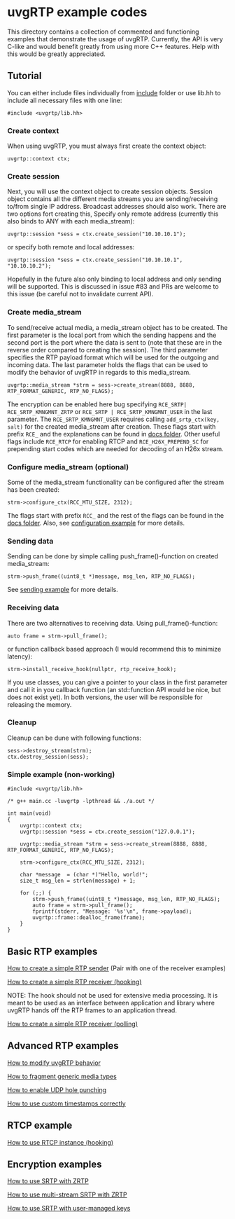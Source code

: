 # uvgRTP example codes

This directory contains a collection of commented and functioning examples that demonstrate the usage of uvgRTP. Currently, the API is very C-like and would benefit greatly from using more C++ features. Help with this would be greatly appreciated.

## Tutorial

You can either include files individually from [include](../include) folder or use lib.hh to include all necessary files with one line:

```
#include <uvgrtp/lib.hh>
```

### Create context

When using uvgRTP, you must always first create the context object:

```
uvgrtp::context ctx;
```
### Create session

Next, you will use the context object to create session objects. Session object contains all the different media streams you are sending/receiving to/from single IP address. Broadcast addresses should also work. There are two options fort creating this, Specify only remote address (currently this also binds to ANY with each media_stream):

```
uvgrtp::session *sess = ctx.create_session("10.10.10.1");
```
or specify both remote and local addresses:

```
uvgrtp::session *sess = ctx.create_session("10.10.10.1", "10.10.10.2");
```

Hopefully in the future also only binding to local address and only sending will be supported. This is discussed in issue #83 and PRs are welcome to this issue (be careful not to invalidate current API).

### Create media_stream

To send/receive actual media, a media_stream object has to be created. The first parameter is the local port from which the sending happens and the second port is the port where the data is sent to (note that these are in the reverse order compared to creating the session). The third parameter specifies the RTP payload format which will be used for the outgoing and incoming data. The last parameter holds the flags that can be used to modify the behavior of uvgRTP in regards to this media_stream. 

```
uvgrtp::media_stream *strm = sess->create_stream(8888, 8888, RTP_FORMAT_GENERIC, RTP_NO_FLAGS);
```

The encryption can be enabled here bug specifying `RCE_SRTP| RCE_SRTP_KMNGMNT_ZRTP` or `RCE_SRTP | RCE_SRTP_KMNGMNT_USER` in the last parameter. The `RCE_SRTP_KMNGMNT_USER` requires calling `add_srtp_ctx(key, salt)` for the created media_stream after creation. These flags start with prefix `RCE_` and the explanations can be found in [docs folder](../docs). Other useful flags include `RCE_RTCP` for enabling RTCP and `RCE_H26X_PREPEND_SC` for prepending start codes which are needed for decoding of an H26x stream.

### Configure media_stream (optional)

Some of the media_stream functionality can be configured after the stream has been created:
```
strm->configure_ctx(RCC_MTU_SIZE, 2312);
```

The flags start with prefix `RCC_` and the rest of the flags can be found in the [docs folder](../docs). Also, see [configuration example](configuration.cc) for more details.

### Sending data

Sending can be done by simple calling push_frame()-function on created media_stream:

```
strm->push_frame((uint8_t *)message, msg_len, RTP_NO_FLAGS);
```
See [sending example](sending.cc) for more details.

### Receiving data

There are two alternatives to receiving data. Using pull_frame()-function:
```
auto frame = strm->pull_frame();
```

or function callback based approach (I would recommend this to minimize latency):

```
strm->install_receive_hook(nullptr, rtp_receive_hook);
```

If you use classes, you can give a pointer to your class in the first parameter and call it in you callback function (an std::function API would be nice, but does not exist yet). In both versions, the user will be responsible for releasing the memory.

### Cleanup

Cleanup can be dune with following functions:
```
sess->destroy_stream(strm);
ctx.destroy_session(sess);
```

### Simple example (non-working)

```
#include <uvgrtp/lib.hh>

/* g++ main.cc -luvgrtp -lpthread && ./a.out */

int main(void)
{
    uvgrtp::context ctx;
    uvgrtp::session *sess = ctx.create_session("127.0.0.1");

    uvgrtp::media_stream *strm = sess->create_stream(8888, 8888, RTP_FORMAT_GENERIC, RTP_NO_FLAGS);

    strm->configure_ctx(RCC_MTU_SIZE, 2312);

    char *message  = (char *)"Hello, world!";
    size_t msg_len = strlen(message) + 1;

    for (;;) {
        strm->push_frame((uint8_t *)message, msg_len, RTP_NO_FLAGS);
        auto frame = strm->pull_frame();
        fprintf(stderr, "Message: '%s'\n", frame->payload);
        uvgrtp::frame::dealloc_frame(frame);
    }
}
```

## Basic RTP examples

[How to create a simple RTP sender](sending.cc) (Pair with one of the receiver examples)

[How to create a simple RTP receiver (hooking)](receiving_hook.cc)

NOTE: The hook should not be used for extensive media processing. It is meant to be used as an interface between application and library where uvgRTP hands off the RTP frames to an application thread.

[How to create a simple RTP receiver (polling)](receiving_poll.cc)

## Advanced RTP examples

[How to modify uvgRTP behavior](configuration.cc)

[How to fragment generic media types](sending_generic.cc)

[How to enable UDP hole punching](binding.cc)

[How to use custom timestamps correctly](custom_timestamps.cc)

## RTCP example

[How to use RTCP instance (hooking)](rtcp_hook.cc)

## Encryption examples

[How to use SRTP with ZRTP](srtp_zrtp.cc)

[How to use multi-stream SRTP with ZRTP](zrtp_multistream.cc)

[How to use SRTP with user-managed keys](srtp_user.cc)
